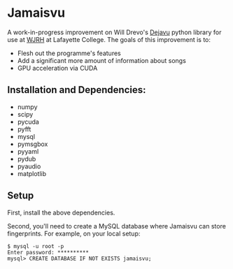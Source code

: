 Jamaisvu
==========

A work-in-progress improvement on Will Drevo's [Dejavu](https://github.com/worldveil/dejavu) python library for use at [WJRH](http://wjrh.org) at Lafayette College.
The goals of this improvement is to:
- Flesh out the programme's features
- Add a significant more amount of information about songs
- GPU acceleration via CUDA

## Installation and Dependencies:

- numpy
- scipy
- pycuda
- pyfft
- mysql
- pymsgbox
- pyyaml
- pydub
- pyaudio
- matplotlib

## Setup

First, install the above dependencies.

Second, you'll need to create a MySQL database where Jamaisvu can store fingerprints. For example, on your local setup:

	$ mysql -u root -p
	Enter password: **********
	mysql> CREATE DATABASE IF NOT EXISTS jamaisvu;
